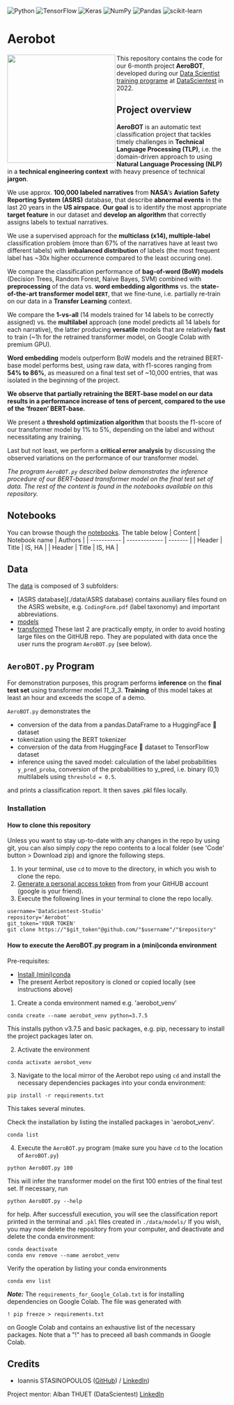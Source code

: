 
![Python](https://img.shields.io/badge/python-3670A0?style=for-the-badge&logo=python&logoColor=ffdd54)
![TensorFlow](https://img.shields.io/badge/TensorFlow-%23FF6F00.svg?style=for-the-badge&logo=TensorFlow&logoColor=white)
![Keras](https://img.shields.io/badge/Keras-%23D00000.svg?style=for-the-badge&logo=Keras&logoColor=white)
![NumPy](https://img.shields.io/badge/numpy-%23013243.svg?style=for-the-badge&logo=numpy&logoColor=white)
![Pandas](https://img.shields.io/badge/pandas-%23150458.svg?style=for-the-badge&logo=pandas&logoColor=white)
![scikit-learn](https://img.shields.io/badge/scikit--learn-%23F7931E.svg?style=for-the-badge&logo=scikit-learn&logoColor=white)
<!---
![Docker](https://img.shields.io/badge/docker-%230db7ed.svg?style=for-the-badge&logo=docker&logoColor=white)
<![GitHub Actions](https://img.shields.io/badge/githubactions-%232671E5.svg?style=for-the-badge&logo=githubactions&logoColor=white)>
-->


# Aerobot
<!--- airplane image --->

<a href="url"><img src="https://user-images.githubusercontent.com/97918270/167825700-7ed773a3-8088-4adb-9c81-3bed1f3a10a4.png" align="left" height="248" ></a>


This repository contains the code for our 6-month project **AeroBOT**, developed during our [Data Scientist training programe](https://datascientest.com/en/data-scientist-course) at [DataScientest](https://datascientest.com/) in 2022.

## Project overview

**AeroBOT** is an automatic text classification project that tackles timely challenges in **Technical Language Processing (TLP)**, i.e. the domain-driven approach to using **Natural Language Processing (NLP)** in a **technical engineering context** with heavy presence of technical **jargon**. 

We use approx. **100,000 labeled narratives** from **NASA**’s **Aviation Safety Reporting System (ASRS)** database, that describe **abnormal events** in the last 20 years in the **US airspace**. **Our goal** is to identify the most appropriate **target feature** in our dataset and **develop an algorithm** that correctly assigns labels to textual narratives. 

We use a supervised approach for the **multiclass (x14), multiple-label** classification problem (more than 67% of the narratives have at least two different labels) with **imbalanced distribution** of labels (the most frequent label has ~30x higher occurrence compared to the least occuring one). 

We compare the classification performance of **bag-of-word (BoW) models** (Decision Trees, Random Forest, Naive Bayes, SVM) combined with **preprocessing** of the data vs. **word embedding algorithms** vs. the **state-of-the-art transformer model ```BERT```**, that we fine-tune, i.e. partially re-train on our data in a **Transfer Learning** context. 

We compare the **1-vs-all** (14 models trained for 14 labels to be correctly assigned) vs. the **multilabel** approach (one model predicts all 14 labels for each narrative), the latter producing **versatile** models that are relatively **fast** to train (~1h for the retrained transformer model, on Google Colab with premium GPU).

**Word embedding** models outperform BoW models and the retrained BERT-base model performs best, using raw data, with f1-scores ranging from **54% to 86%**, as measured on a final test set of ~10,000 entries, that was isolated in the beginning of the project. 

**We observe that partially retraining the BERT-base model on our data results in a performance increase of tens of percent, compared to the use of the ‘frozen’ BERT-base.**

We present a **threshold optimization algorithm** that boosts the f1-score of our transformer model by 1% to 5%, depending on the label and without necessitating any training. 

Last but not least, we perform a **critical error analysis** by discussing the observed variations on the performance of our transformer model.

*The program ```AeroBOT.py``` described below demonstrates the inference procedure of our BERT-based transformer model on the final test set of data.
The rest of the content is found in the notebooks available on this repository.*

## Notebooks
You can browse though the [notebooks](./notebooks). 
The table below
| Content     | Notebook name | Authors |
| ----------- | ------------- | ------- |
| Header      | Title         | IS, HA  |
| Header      | Title         | IS, HA  |


## Data
The [data](./data) is composed of 3 subfolders:
- [ASRS database](./data/ASRS database) contains auxiliary files found on the ASRS website, e.g. ```CodingForm.pdf``` (label taxonomy) and important abbreviations.
- [models](./data/models)
- [transformed](./data/transformed)
These last 2 are practically empty, in order to avoid hosting large files on the GitHUB repo. They are populated with data once the user runs the program ```AeroBOT.py``` (see below).


## ```AeroBOT.py``` Program
For demonstration purposes, this program performs **inference** on the **final test set** using transformer model *11_3_3*. 
**Training** of this model takes at least an hour and exceeds the scope of a demo.

```AeroBOT.py``` demonstrates the
- conversion of the data from a pandas.DataFrame to a HuggingFace :hugs: dataset 
- tokenization using the BERT tokenizer
- conversion of the data from HuggingFace :hugs: dataset to TensorFlow dataset
- inference using the saved model: calculation of the label probabilities ```y_pred_proba```, conversion of the probabilities to y_pred, i.e. binary (0,1) multilabels using ```threshold = 0.5```.

and prints a classification report.
It then saves .pkl files locally.

### Installation

#### How to clone this repository
Unless you want to stay up-to-date with any changes in the repo by using git, you can also simply *copy* the repo contents to a local folder (see 'Code' button > Download zip) and ignore the following steps.
1. In your terminal, use ```cd``` to move to the directory, in which you wish to clone the repo.
2. [Generate a personal access token](https://docs.github.com/en/authentication/keeping-your-account-and-data-secure/creating-a-personal-access-token) from from your GitHUB account (google is your friend).
3. Execute the following lines in your terminal to clone the repo locally.
```
username='DataScientest-Studio'
repository='Aerobot'
git_token='YOUR TOKEN'
git clone https://"$git_token"@github.com/"$username"/"$repository"
```
#### How to execute the AeroBOT.py program in a (mini)conda environment
Pre-requisites: 
- [Install (mini)conda](https://docs.conda.io/en/latest/miniconda.html)
- The present Aerbot repository is cloned or copied locally (see instructions above)

1. Create a conda environment named e.g. 'aerobot_venv'
```
conda create --name aerobot_venv python=3.7.5
```
This installs python v3.7.5 and basic packages, e.g. pip, necessary to install the project packages later on.

2. Activate the environment
```
conda activate aerobot_venv
```

3. Navigate to the local mirror of the Aerobot repo using ```cd``` 
and install the necessary dependencies packages into your conda environment:
```
pip install -r requirements.txt
```
This takes several minutes.

Check the installation by listing the installed packages in 'aerobot_venv'.
```
conda list 
```
4. Execute the ```AeroBOT.py``` program
(make sure you have ```cd``` to the location of ```AeroBOT.py```)
```
python AeroBOT.py 100
```
This will infer the transformer model on the first 100 entries of the final test set.
If necessary, run
```
python AeroBOT.py --help
```
for help.
After successfull execution, you will see the classification report printed in the terminal and ```.pkl``` files created in ```./data/models/```
If you wish, you may now delete the repository from your computer, and deactivate and delete the conda environment:
```
conda deactivate
conda env remove --name aerobot_venv
```
Verify the operation by listing your conda environments
```
conda env list
```
___Note:___ The ```requirements_for_Google_Colab.txt``` is for installing dependencies on Google Colab. The file was generated with 
```
! pip freeze > requirements.txt
```
on Google Colab and contains an exhaustive list of the necessary packages.
Note that a "!" has to preceed all bash commands in Google Colab.

<!---
template d'application [Streamlit](https://streamlit.io/)
## Streamlit App - WORK in progress

To run the app :

```shell
cd streamlit_app
conda create --name my-awesome-streamlit python=3.9
conda activate my-awesome-streamlit
pip install -r requirements.txt
streamlit run app.py
```

The app should then be available at [localhost:8501](http://localhost:8501).

**Docker**

You can also run the Streamlit app in a [Docker](https://www.docker.com/) container. To do so, you will first need to build the Docker image :

```shell
cd streamlit_app
docker build -t streamlit-app .
```

You can then run the container using :

```shell
docker run --name streamlit-app -p 8501:8501 streamlit-app
```

And again, the app should then be available at [localhost:8501](http://localhost:8501).
--->

## Credits
- Ioannis STASINOPOULOS ([GitHub](https://github.com/Cochonaki)) / [LinkedIn](https://www.linkedin.com/in/ioannis-stasinopoulos/))

Project mentor:
Alban THUET (DataScientest) [LinkedIn](https://www.linkedin.com/in/alban-thuet-683365173/)
